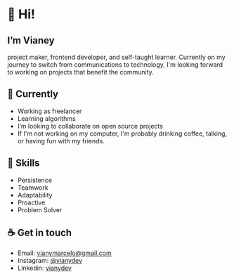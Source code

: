 # 👋 Hi!
## I’m Vianey

project maker, frontend developer, and self-taught learner. Currently on my journey to switch from communications to technology, I'm looking forward to working on projects that benefit the community.

## 📌 Currently
- Working as freelancer
- Learning algorithms
- I’m looking to collaborate on open source projects
- If I'm not working on my computer, I'm probably drinking coffee, talking, or having fun with my friends.

## 💪 Skills
- Persistence 
- Teamwork
- Adaptability
- Proactive
- Problem Solver

## ☕️ Get in touch
- Email: [vianymarcelo@gmail.com](mailto:vianymarcelo@gmail.com)
- Instagram: [@vianydev](https://www.instagram.com/vianydev) 
- Linkedin: [vianydev](https://www.linkedin.com/in/vianydev/)

<!---
vianydev/vianydev is a ✨ special ✨ repository because its `README.md` (this file) appears on your GitHub profile.
You can click the Preview link to take a look at your changes.
--->
